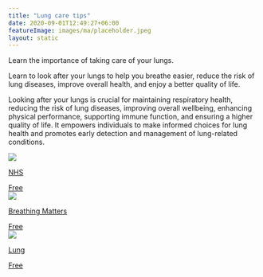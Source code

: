 ```yaml
---
title: "Lung care tips"
date: 2020-09-01T12:49:27+06:00
featureImage: images/ma/placeholder.jpeg
layout: static
---
```


Learn the importance of taking care of your lungs.

Learn to look after your lungs to help you breathe easier, reduce the risk of lung diseases, improve overall health, and enjoy a better quality of life.

Looking after your lungs is crucial for maintaining respiratory health, reducing the risk of lung diseases, improving overall wellbeing, enhancing physical performance, supporting immune function, and ensuring a higher quality of life. It empowers individuals to make informed choices for lung health and promotes early detection and management of lung-related conditions.

<a class="ma-link" href="https://www.southeastclinicalnetworks.nhs.uk/loveyourlungs/"><div class="ma-card ma-card-Health"><div class="ma-icon"><img src ="/images/Icon-check - health - opacity.svg"/></div><div class="ma-name"><p>NHS</p></div><div class="ma-paid-text"><span>Free</span></div></div></a><a class="ma-link" href="https://www.breathingmatters.co.uk/about/love-your-lungs/"><div class="ma-card ma-card-Health"><div class="ma-icon"><img src ="/images/Icon-check - health - opacity.svg"/></div><div class="ma-name"><p>Breathing Matters</p></div><div class="ma-paid-text"><span>Free</span></div></div></a><a class="ma-link" href="https://www.lung.org/lung-health-diseases/wellness/breathing-exercises"><div class="ma-card ma-card-Health"><div class="ma-icon"><img src ="/images/Icon-check - health - opacity.svg"/></div><div class="ma-name"><p>Lung</p></div><div class="ma-paid-text"><span>Free</span></div></div></a>  

<br/><br/>






